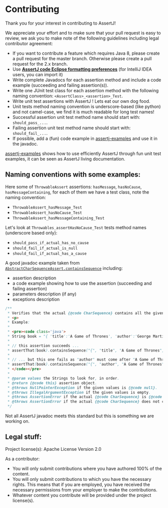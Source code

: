 Contributing
============

Thank you for your interest in contributing to AssertJ!

We appreciate your effort and to make sure that your pull request is easy to review, we ask you to make note of the following guidelines including legal contributor agreement:

* If you want to contribute a feature which requires Java 8, please create a pull request for the master branch. Otherwise please create a pull request for the 2.x branch.
* Use **[AssertJ code Eclipse formatting preferences](src/ide-support/assertj-eclipse-formatter.xml)** (for IntelliJ IDEA users, you can import it)
* Write complete Javadocs for each assertion method and include a code example (succeeding and failing assertion(s)).
* Write one JUnit test class for each assertion method with the following naming convention: `<AssertClass>_<assertion>_Test`.
* Write unit test assertions with AssertJ ! Lets eat our own dog food.
* Unit tests method naming convention is underscore-based (like python) and not camel-case, we find it is much readable for long test names!
* Successful assertion unit test method name should start with: `should_pass_...`.
* Failing assertion unit test method name should start with: `should_fail_...`.
* If possible, add a (fun) code example in [assertj-examples](https://github.com/joel-costigliola/assertj-examples) and use it in the javadoc.

[assertj-examples](https://github.com/joel-costigliola/assertj-examples) shows how to use efficiently AssertJ through fun unit test examples, it can be seen as AssertJ living documentation.

## Naming conventions with some examples:

Here some of `ThrowableAssert` assertions: `hasMessage`, `hasNoCause`, `hasMessageContaining`, for each of them we have a test class, note the naming convention:
* `ThrowableAssert_hasMessage_Test`
* `ThrowableAssert_hasNoCause_Test`
* `ThrowableAssert_hasMessageContaining_Test`

Let's look at `Throwables_assertHasNoCause_Test` tests method names (underscore based only):
* `should_pass_if_actual_has_no_cause`
* `should_fail_if_actual_is_null`
* `should_fail_if_actual_has_a_cause`

A good javadoc example taken from [`AbstractCharSequenceAssert.containsSequence`](src/main/java/org/assertj/core/api/AbstractCharSequenceAssert.java) including:
* assertion description
* a code example showing how to use the assertion (succeeding and failing assertion)
* parameters description (if any)
* exceptions description

```java
/**
 * Verifies that the actual {@code CharSequence} contains all the given strings <b>in the given order</b>.
 * <p>
 * Example:
 *
 * <pre><code class='java'>
 * String book = "{ 'title':'A Game of Thrones', 'author':'George Martin'}";
 *
 * // this assertion succeeds ...
 * assertThat(book).containsSequence("{", "title", "A Game of Thrones", "}");
 *
 * // ... but this one fails as "author" must come after "A Game of Thrones"
 * assertThat(book).containsSequence("{", "author", "A Game of Thrones", "}");
 * </code></pre>
 *
 * @param values the Strings to look for, in order.
 * @return {@code this} assertion object.
 * @throws NullPointerException if the given values is {@code null}.
 * @throws IllegalArgumentException if the given values is empty.
 * @throws AssertionError if the actual {@code CharSequence} is {@code null}.
 * @throws AssertionError if the actual {@code CharSequence} does not contain all the given strings <b>in the given order</b>.
 */
```

Not all AssertJ javadoc meets this standard but this is something we are working on.

## Legal stuff:

Project license(s): Apache License Version 2.0

As a contributor:
* You will only submit contributions where you have authored 100% of the content.
* You will only submit contributions to which you have the necessary rights. This means that if you are employed, you have received the necessary permissions from your employer to make the contributions.
* Whatever content you contribute will be provided under the project license(s). 
